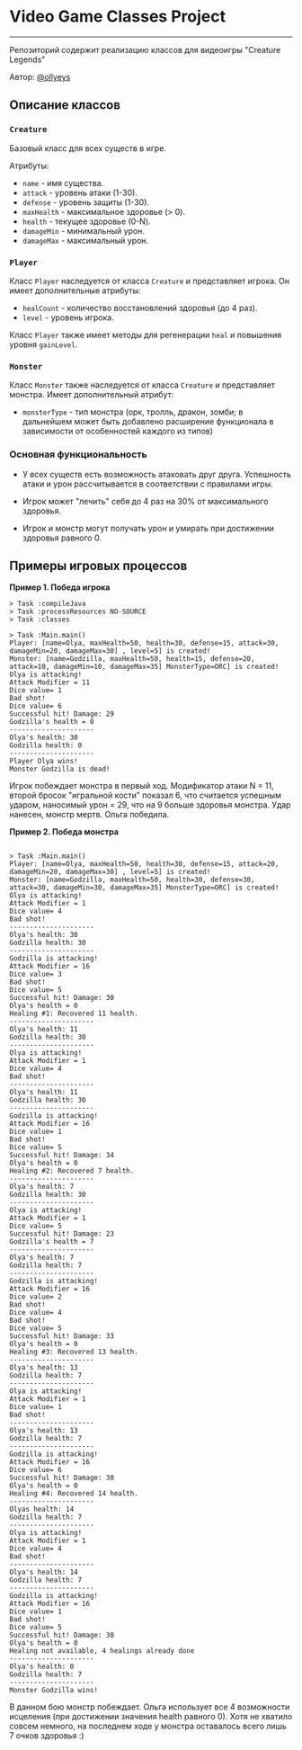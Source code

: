 # Video Game Classes Project

---------

Репозиторий содержит реализацию классов для видеоигры "Creature Legends"

Автор: [@ollyeys](https://t.me/ollyeys)

## Описание классов

### `Creature`

Базовый класс для всех существ в игре.

Атрибуты:

- `name` - имя существа.
- `attack` - уровень атаки (1-30).
- `defense` - уровень защиты (1-30).
- `maxHealth` - максимальное здоровье (> 0).
- `health` - текущее здоровье (0-N).
- `damageMin` - минимальный урон.
- `damageMax` - максимальный урон.

### `Player`

Класс `Player` наследуется от класса `Creature` и представляет игрока. Он имеет дополнительные атрибуты:

- `healCount` - количество восстановлений здоровья (до 4 раз).
- `level` - уровень игрока.

Класс `Player` также имеет методы для регенерации `heal` и повышения уровня `gainLevel`.

### `Monster`

Класс `Monster` также наследуется от класса `Creature` и представляет монстра. Имеет дополнительный атрибут:

- `monsterType` - тип монстра (орк, тролль, дракон, зомби; в дальнейшем может быть добавлено расширение функционала
в зависимости от особенностей каждого из типов)

### Основная функциональность

- У всех существ есть возможность атаковать друг друга. Успешность атаки и урон рассчитывается в 
соответствии с правилами игры.

- Игрок может "лечить" себя до 4 раз на 30% от максимального здоровья.

- Игрок и монстр могут получать урон и умирать при достижении здоровья равного 0.

## Примеры игровых процессов

**Пример 1. Победа игрока**

```text
> Task :compileJava
> Task :processResources NO-SOURCE
> Task :classes

> Task :Main.main()
Player: [name=Olya, maxHealth=50, health=30, defense=15, attack=30, damageMin=20, damageMax=30] , level=5] is created!
Monster: [name=Godzilla, maxHealth=50, health=15, defense=20, attack=10, damageMin=10, damageMax=35] MonsterType=ORC] is created!
Olya is attacking!
Attack Modifier = 11
Dice value= 1
Bad shot!
Dice value= 6
Successful hit! Damage: 29
Godzilla's health = 0
---------------------
Olya's health: 30
Godzilla health: 0
---------------------
Player Olya wins!
Monster Godzilla is dead!
```

Игрок побеждает монстра в первый ход. Модификатор атаки N = 11, второй бросок 
"игральной кости" показал 6, что считается успешным ударом, наносимый урон = 29, что на 9 
больше здоровья монстра. Удар нанесен, монстр мертв. Ольга победила.


**Пример 2. Победа монстра**

```text

> Task :Main.main()
Player: [name=Olya, maxHealth=50, health=30, defense=15, attack=20, damageMin=20, damageMax=30] , level=5] is created!
Monster: [name=Godzilla, maxHealth=50, health=30, defense=30, attack=30, damageMin=30, damageMax=35] MonsterType=ORC] is created!
Olya is attacking!
Attack Modifier = 1
Dice value= 4
Bad shot!
---------------------
Olya's health: 30
Godzilla health: 30
---------------------
Godzilla is attacking!
Attack Modifier = 16
Dice value= 3
Bad shot!
Dice value= 5
Successful hit! Damage: 30
Olya's health = 0
Healing #1: Recovered 11 health.
---------------------
Olya's health: 11
Godzilla health: 30
---------------------
Olya is attacking!
Attack Modifier = 1
Dice value= 4
Bad shot!
---------------------
Olya's health: 11
Godzilla health: 30
---------------------
Godzilla is attacking!
Attack Modifier = 16
Dice value= 1
Bad shot!
Dice value= 5
Successful hit! Damage: 34
Olya's health = 0
Healing #2: Recovered 7 health.
---------------------
Olya's health: 7
Godzilla health: 30
---------------------
Olya is attacking!
Attack Modifier = 1
Dice value= 5
Successful hit! Damage: 23
Godzilla's health = 7
---------------------
Olya's health: 7
Godzilla health: 7
---------------------
Godzilla is attacking!
Attack Modifier = 16
Dice value= 2
Bad shot!
Dice value= 4
Bad shot!
Dice value= 5
Successful hit! Damage: 33
Olya's health = 0
Healing #3: Recovered 13 health.
---------------------
Olya's health: 13
Godzilla health: 7
---------------------
Olya is attacking!
Attack Modifier = 1
Dice value= 1
Bad shot!
---------------------
Olya's health: 13
Godzilla health: 7
---------------------
Godzilla is attacking!
Attack Modifier = 16
Dice value= 6
Successful hit! Damage: 30
Olya's health = 0
Healing #4: Recovered 14 health.
---------------------
Olyas health: 14
Godzilla health: 7
---------------------
Olya is attacking!
Attack Modifier = 1
Dice value= 4
Bad shot!
---------------------
Olya's health: 14
Godzilla health: 7
---------------------
Godzilla is attacking!
Attack Modifier = 16
Dice value= 1
Bad shot!
Dice value= 5
Successful hit! Damage: 30
Olya's health = 0
Healing not available, 4 healings already done
---------------------
Olya's health: 0
Godzilla health: 7
---------------------
Monster Godzilla wins!
```
В данном бою монстр побеждает.
Ольга использует все 4 возможности исцеления (при достижении значения health равного 0).
Хотя не хватило совсем немного, на последнем ходе у монстра оставалось всего лишь 7 очков здоровья :)


